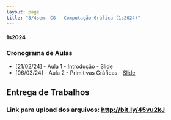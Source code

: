 ```yaml
---
layout: page
title: "3/4sem: CG - Computação Gráfica (1s2024)"
---
```


#### **1s2024**

### Cronograma de Aulas

- [21/02/24] - Aula 1 - Introdução - <a href="/cg/Aula 1 - Introdução.pdf" target="_blank">Slide</a>
- [06/03/24] - Aula 2 - Primitivas Gráficas - <a href="/cg/Aula 2 - Primitivas Gráficas.pdf" target="_blank">Slide</a>


## Entrega de Trabalhos

### Link para upload dos arquivos: <a href="http://bit.ly/45vu2kJ" target="_blank">http://bit.ly/45vu2kJ</a>
